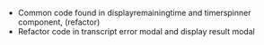 - Common code found in displayremainingtime and timerspinner component, (refactor)
- Refactor code in transcript error modal and display result modal 
